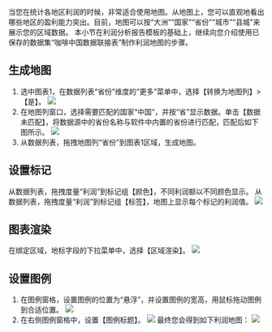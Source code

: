 当您在统计各地区利润的时候，非常适合使用地图。从地图上，您可以直观地看出哪些地区的盈利能力突出。目前，地图可以按“大洲”“国家”“省份”“城市”“县城”来展示您的区域数据。
本小节在利润分析报告模板的基础上，继续向您介绍使用已保存的数据集“咖啡中国数据联接表”制作利润地图的步骤。

## 生成地图
1. 选中图表1，在数据列表“省份”维度的“更多”菜单中，选择【转换为地图列】>【是】。
![](https://main.qcloudimg.com/raw/d758d02eed49157c143f3958d51cab69.png)
2. 在地图列窗口，选择需要匹配的国家“中国”，并按“省”显示数据。单击【数据未匹配】，将数据源中的省份名称与软件中内置的省份进行匹配，匹配后如下图所示。
![](https://main.qcloudimg.com/raw/3db9788e5d3a6018e8c91b9e5121801b.png)
3. 从数据列表，拖拽地图列“省份”到图表1区域，生成地图。

## 设置标记
从数据列表，拖拽度量“利润”到标记组【颜色】，不同利润额以不同颜色显示。
从数据列表，拖拽度量“利润”到标记组【标签】，地图上显示每个标记的利润值。
![](https://main.qcloudimg.com/raw/fad64ed325d66ecc7fa9c580af735c61.png)
## 图表渲染
在绑定区域，地标字段的下拉菜单中，选择【区域渲染】。
![](https://main.qcloudimg.com/raw/cc451f0adaba57a9bcb70f9a05f8c8a8.png)
## 设置图例
1. 在图例窗格，设置图例的位置为“悬浮”，并设置图例的宽高，用鼠标拖动图例到合适位置。
![](https://main.qcloudimg.com/raw/5006704f1a6efe6fc58e66fe1221c552.png)
2. 在右侧图例窗格中，设置【图例标题】。
![](https://main.qcloudimg.com/raw/df4fc7b7e91506639ea3b294e62819f4.png)
最终您会得到如下利润地图：
![](https://main.qcloudimg.com/raw/ff6c6d944a9934950a3b917b35968c46.png)
